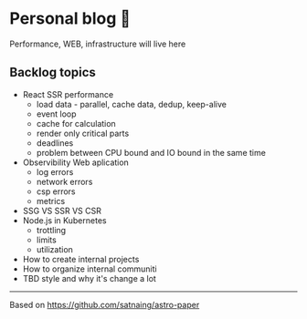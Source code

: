 # Personal blog 📄

Performance, WEB, infrastructure will live here

## Backlog topics
- React SSR performance
  - load data - parallel, cache data, dedup, keep-alive
  - event loop
  - cache for calculation
  - render only critical parts
  - deadlines
  - problem between CPU bound and IO bound in the same time
- Observibility Web aplication
  - log errors
  - network errors
  - csp errors
  - metrics
- SSG VS SSR VS CSR
- Node.js in Kubernetes
  - trottling
  - limits
  - utilization
- How to create internal projects
- How to organize internal communiti
- TBD style and why it's change a lot

---

Based on https://github.com/satnaing/astro-paper
